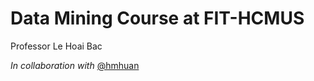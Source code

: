 # Data Mining Course at FIT-HCMUS
Professor Le Hoai Bac

_In collaboration with_ [@hmhuan](https://github.com/hmhuan)
